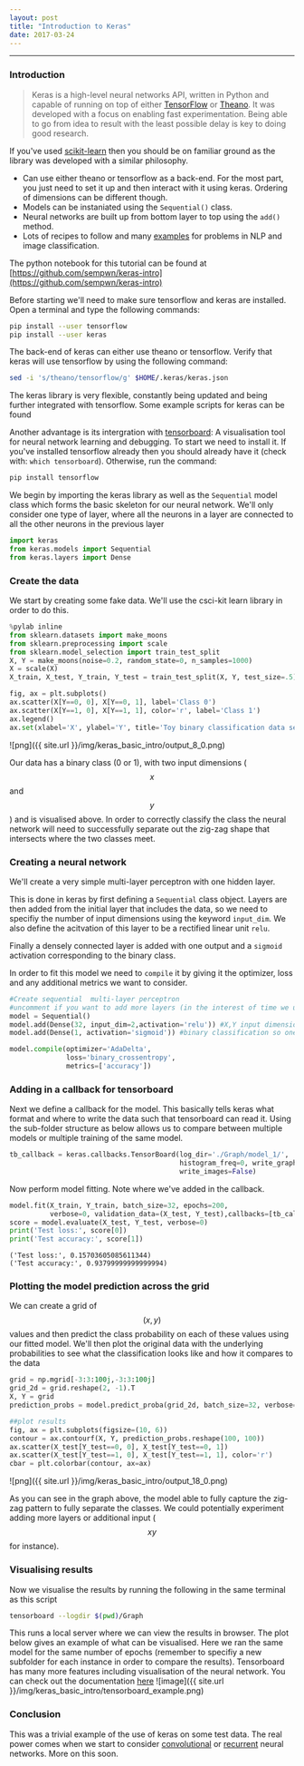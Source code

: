 ```yaml
---
layout: post
title: "Introduction to Keras"
date: 2017-03-24
---
```


---

### Introduction

> Keras is a high-level neural networks API, written in Python and capable of running on top of either [TensorFlow](https://www.tensorflow.org) or [Theano](http://deeplearning.net/software/theano/). It was developed with a focus on enabling fast experimentation.
> Being able to go from idea to result with the least possible delay is key to doing good research.

If you've used [scikit-learn](http://scikit-learn.org/stable/) then you should be on familiar ground as the library was developed with a similar philosophy.

 * Can use either theano or tensorflow as a back-end. For the most part, you just need to set it up and then interact with it using keras. Ordering of dimensions can be different though.
 * Models can be instaniated using the `Sequential()` class.
 * Neural networks are built up from bottom layer to top using the `add()` method.
 * Lots of recipes to follow and many [examples](https://github.com/fchollet/keras/tree/master/examples) for problems in NLP and image classification.

The python notebook for this tutorial can be found at [https://github.com/sempwn/keras-intro](https://github.com/sempwn/keras-intro)

Before starting we'll need to make sure tensorflow and keras are installed. Open a terminal and type the following commands:

```sh
pip install --user tensorflow
pip install --user keras
```

The back-end of keras can either use theano or tensorflow. Verify that keras will use tensorflow by using the following command:

```sh
sed -i 's/theano/tensorflow/g' $HOME/.keras/keras.json
```



The keras library is very flexible, constantly being updated and being further integrated with tensorflow. Some example scripts for keras can be found

Another advantage is its intergration with [tensorboard](https://www.tensorflow.org/get_started/summaries_and_tensorboard): A visualisation tool for neural network learning and debugging. To start we need to install it. If you've installed tensorflow already then you should already have it (check with: `which tensorboard`). Otherwise, run the command:

```sh
pip install tensorflow
```

We begin by importing the keras library as well as the `Sequential` model class which forms the basic skeleton
for our neural network. We'll only consider one type of layer, where all the neurons in a layer are connected to all
the other neurons in the previous layer


```python
import keras
from keras.models import Sequential
from keras.layers import Dense
```

### Create the data

We start by creating some fake data. We'll use the csci-kit learn library in order to do this.


```python
%pylab inline
from sklearn.datasets import make_moons
from sklearn.preprocessing import scale
from sklearn.model_selection import train_test_split
X, Y = make_moons(noise=0.2, random_state=0, n_samples=1000)
X = scale(X)
X_train, X_test, Y_train, Y_test = train_test_split(X, Y, test_size=.5)
```





```python
fig, ax = plt.subplots()
ax.scatter(X[Y==0, 0], X[Y==0, 1], label='Class 0')
ax.scatter(X[Y==1, 0], X[Y==1, 1], color='r', label='Class 1')
ax.legend()
ax.set(xlabel='X', ylabel='Y', title='Toy binary classification data set');
```


![png]({{ site.url }}/img/keras_basic_intro/output_8_0.png)


Our data has a binary class (0 or 1), with two input dimensions ($$x$$ and $$y$$) and is visualised above. In order
to correctly classify the class the neural network will need to successfully separate out the zig-zag shape that intersects
where the two classes meet.

### Creating a neural network
We'll create a very simple multi-layer perceptron with one hidden layer.

This is done in keras by first defining a `Sequential` class object. Layers are then added from the initial layer
that includes the data, so we need to specifiy the number of input dimensions using the keyword `input_dim`. We also define the acitvation of this layer to be a rectified linear unit `relu`.

Finally a densely connected layer is added with one output and a `sigmoid` activation corresponding to the binary class.

In order to fit this model we need to `compile` it by giving it the optimizer, loss and any additional metrics we want to consider.


```python
#Create sequential  multi-layer perceptron
#uncomment if you want to add more layers (in the interest of time we use a shallower model)
model = Sequential()
model.add(Dense(32, input_dim=2,activation='relu')) #X,Y input dimensions. connecting to 8 neurons with relu activation
model.add(Dense(1, activation='sigmoid')) #binary classification so one output

model.compile(optimizer='AdaDelta',
              loss='binary_crossentropy',
              metrics=['accuracy'])
```

### Adding in a callback for tensorboard
Next we define a callback for the model. This basically tells keras what format and where to write the data such that tensorboard can read it. Using the sub-folder structure as below allows us to compare between multiple models or multiple training of the same model.


```python
tb_callback = keras.callbacks.TensorBoard(log_dir='./Graph/model_1/',
                                          histogram_freq=0, write_graph=True,
                                          write_images=False)
```

Now perform model fitting. Note where we've added in the callback.


```python
model.fit(X_train, Y_train, batch_size=32, epochs=200,
          verbose=0, validation_data=(X_test, Y_test),callbacks=[tb_callback])
score = model.evaluate(X_test, Y_test, verbose=0)
print('Test loss:', score[0])
print('Test accuracy:', score[1])
```

    ('Test loss:', 0.15703605085611344)
    ('Test accuracy:', 0.93799999999999994)


### Plotting the model prediction across the grid
We can create a grid of $$(x,y)$$ values and then predict the class probability on each of these values using our fitted model. We'll then plot the original data with the underlying probabilities to see what the classification looks like and how it compares to the data


```python
grid = np.mgrid[-3:3:100j,-3:3:100j]
grid_2d = grid.reshape(2, -1).T
X, Y = grid
prediction_probs = model.predict_proba(grid_2d, batch_size=32, verbose=0)
```


```python
##plot results
fig, ax = plt.subplots(figsize=(10, 6))
contour = ax.contourf(X, Y, prediction_probs.reshape(100, 100))
ax.scatter(X_test[Y_test==0, 0], X_test[Y_test==0, 1])
ax.scatter(X_test[Y_test==1, 0], X_test[Y_test==1, 1], color='r')
cbar = plt.colorbar(contour, ax=ax)
```


![png]({{ site.url }}/img/keras_basic_intro/output_18_0.png)


As you can see in the graph above, the model able to fully capture the zig-zag pattern to fully separate the classes. We could potentially experiment adding more layers or additional input ( $$xy$$ for instance).

### Visualising results
Now we visualise the results by running the following in the same terminal as this script

```sh
tensorboard --logdir $(pwd)/Graph
```

This runs a local server where we can view the results in browser. The plot below gives an example of what can be visualised. Here we ran the same model for the same number of epochs (remember to specifiy a new subfolder for each instance in order to compare the results). Tensorboard has many more features including visualisation of the neural network. You can check out the documentation [here](https://www.tensorflow.org/get_started/summaries_and_tensorboard)
![image]({{ site.url }}/img/keras_basic_intro/tensorboard_example.png)

### Conclusion

This was a trivial example of the use of keras on some test data. The real power comes when we start to consider [convolutional](https://en.wikipedia.org/wiki/Convolutional_neural_network) or [recurrent](https://en.wikipedia.org/wiki/Long_short-term_memory) neural networks. More on this soon.
